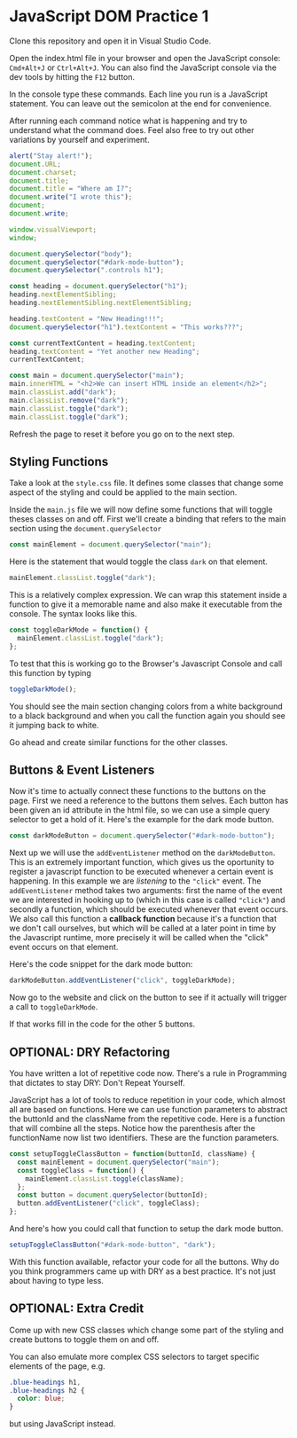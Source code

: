 # JavaScript DOM Practice 1

Clone this repository and open it in Visual Studio Code.

Open the index.html file in your browser and open the JavaScript console: `Cmd+Alt+J` or `Ctrl+Alt+J`. You can also find the JavaScript console via the dev tools by hitting the `F12` button.

In the console type these commands. Each line you run is a JavaScript statement. You can leave out the semicolon at the end for convenience.

After running each command notice what is happening and try to understand what the command does. Feel also free to try out other variations by yourself and experiment.

```js
alert("Stay alert!");
document.URL;
document.charset;
document.title;
document.title = "Where am I?";
document.write("I wrote this");
document;
document.write;

window.visualViewport;
window;

document.querySelector("body");
document.querySelector("#dark-mode-button");
document.querySelector(".controls h1");

const heading = document.querySelector("h1");
heading.nextElementSibling;
heading.nextElementSibling.nextElementSibling;

heading.textContent = "New Heading!!!";
document.querySelector("h1").textContent = "This works???";

const currentTextContent = heading.textContent;
heading.textContent = "Yet another new Heading";
currentTextContent;

const main = document.querySelector("main");
main.innerHTML = "<h2>We can insert HTML inside an element</h2>";
main.classList.add("dark");
main.classList.remove("dark");
main.classList.toggle("dark");
main.classList.toggle("dark");
```

Refresh the page to reset it before you go on to the next step.

## Styling Functions

Take a look at the `style.css` file. It defines some classes that change some aspect of the styling and could be applied to the main section.

Inside the `main.js` file we will now define some functions that will toggle theses classes on and off.
First we'll create a binding that refers to the main section using the `document.querySelector`

```js
const mainElement = document.querySelector("main");
```

Here is the statement that would toggle the class `dark` on that element.

```js
mainElement.classList.toggle("dark");
```

This is a relatively complex expression. We can wrap this statement inside a function to give it a memorable name and also make it executable from the console. The syntax looks like this.

```js
const toggleDarkMode = function() {
  mainElement.classList.toggle("dark");
};
```

To test that this is working go to the Browser's Javascript Console and call this function by typing

```js
toggleDarkMode();
```

You should see the main section changing colors from a white background to a black background and when you call the function again you should see it jumping back to white.

Go ahead and create similar functions for the other classes.

## Buttons & Event Listeners

Now it's time to actually connect these functions to the buttons on the page.
First we need a reference to the buttons them selves. Each button has been given an id attribute in the html file, so we can use a simple query selector to get a hold of it. Here's the example for the dark mode button.

```js
const darkModeButton = document.querySelector("#dark-mode-button");
```

Next up we will use the `addEventListener` method on the `darkModeButton`. This is an extremely important function, which gives us the oportunity to register a javascript function to be executed whenever a certain event is happening. In this example we are _listening_ to the `"click"` event.
The `addEventListener` method takes two arguments: first the name of the event we are interested in hooking up to (which in this case is called `"click"`) and secondly a function, which should be executed whenever that event occurs. We also call this function a **callback function** because it's a function that we don't call ourselves, but which will be called at a later point in time by the Javascript runtime, more precisely it will be called when the "click" event occurs on that element.

Here's the code snippet for the dark mode button:

```js
darkModeButton.addEventListener("click", toggleDarkMode);
```

Now go to the website and click on the button to see if it actually will trigger a call to `toggleDarkMode`.

If that works fill in the code for the other 5 buttons.

## OPTIONAL: DRY Refactoring

You have written a lot of repetitive code now. There's a rule in Programming that dictates to stay DRY: Don't Repeat Yourself.

JavaScript has a lot of tools to reduce repetition in your code, which almost all are based on functions. Here we can use function parameters to abstract the buttonId and the className from the repetitive code. Here is a function that will combine all the steps. Notice how the parenthesis after the functionName now list two identifiers. These are the function parameters.

```js
const setupToggleClassButton = function(buttonId, className) {
  const mainElement = document.querySelector("main");
  const toggleClass = function() {
    mainElement.classList.toggle(className);
  };
  const button = document.querySelector(buttonId);
  button.addEventListener("click", toggleClass);
};
```

And here's how you could call that function to setup the dark mode button.

```js
setupToggleClassButton("#dark-mode-button", "dark");
```

With this function available, refactor your code for all the buttons. Why do you think programmers came up with DRY as a best practice. It's not just about having to type less.

## OPTIONAL: Extra Credit

Come up with new CSS classes which change some part of the styling and create buttons to toggle them on and off.

You can also emulate more complex CSS selectors to target specific elements of the page, e.g.

```css
.blue-headings h1,
.blue-headings h2 {
  color: blue;
}
```

but using JavaScript instead.
